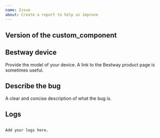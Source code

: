 ```yaml
---
name: Issue
about: Create a report to help us improve
---
```


<!--
Before you open a new issue, search through the existing issues to see if others have had the same problem.
-->

## Version of the custom_component
<!--
If you are not using the newest version, download and try that before opening an issue
If you are unsure about the version check the const.py file.
-->

## Bestway device

Provide the model of your device. A link to the Bestway product page is sometimes useful.

## Describe the bug

A clear and concise description of what the bug is.


## Logs

<!--
Grab any relevant Home Assistant logs and paste them here.
-->

```text

Add your logs here.

```